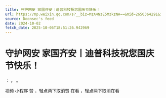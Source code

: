 ```yaml
---
title: 守护网安 家国齐安丨迪普科技祝您国庆节快乐！
url: https://mp.weixin.qq.com/s?__biz=MzA4NzE5MzkzNA==&mid=2650364291&idx=1&sn=86ea1a227b75cfa164471bae19dcdf06
source: Doonsec's feed
date: 2024-10-02
fetch_date: 2025-10-06T18:51:26.942969
---
```


# 守护网安 家国齐安丨迪普科技祝您国庆节快乐！

：
，
。

视频
小程序
赞
，轻点两下取消赞
在看
，轻点两下取消在看